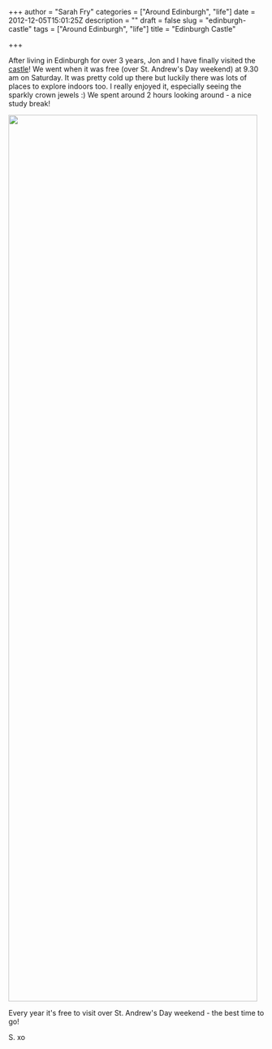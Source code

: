 +++
author = "Sarah Fry"
categories = ["Around Edinburgh", "life"]
date = 2012-12-05T15:01:25Z
description = ""
draft = false
slug = "edinburgh-castle"
tags = ["Around Edinburgh", "life"]
title = "Edinburgh Castle"

+++


After living in Edinburgh for over 3 years, Jon and I have finally visited the <a href="http://www.edinburghcastle.gov.uk/" target="_blank">castle</a>! We went when it was free (over St. Andrew's Day weekend) at 9.30 am on Saturday. It was pretty cold up there but luckily there was lots of places to explore indoors too. I really enjoyed it, especially seeing the sparkly crown jewels :) We spent around 2 hours looking around - a nice study break!

<a href="http://sweetaspi.co.uk/images/2012/12/castle.jpg"><img class="aligncenter size-full wp-image-1378" title="castle" src="http://sweetaspi.co.uk/images/2012/12/castle.jpg" alt="" width="490" height="1747" /></a>

Every year it's free to visit over St. Andrew's Day weekend - the best time to go!

S. xo

